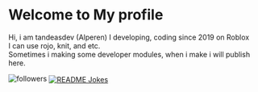 # Welcome to My profile
Hi, i am tandeasdev (Alperen)
I developing, coding since 2019 on Roblox <br>
I can use rojo, knit, and etc. <br>
Sometimes i making some developer modules, when i make i will publish here. <br>

<img alt="followers" title="Follow me on Github" src="https://img.shields.io/github/followers/xtandeasdev?color=236ad3&style=for-the-badge&logo=github&label=Follow"/>
<a href="https://readme-jokes.vercel.app"><img align="center" src="https://readme-jokes.vercel.app/api" alt="README Jokes"></a>


  
